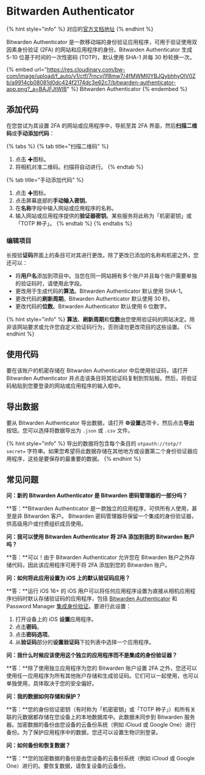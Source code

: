 # Bitwarden Authenticator

{% hint style="info" %}
对应的[官方文档地址](https://bitwarden.com/help/bitwarden-authenticator/)
{% endhint %}

Bitwarden Authenticator 是一款移动端的身份验证应用程序，可用于验证使用双因素身份验证 (2FA) 的网站和应用程序的身份。Bitwarden Authenticator 生成 5-10 位基于时间的一次性密码 (TOTP)，默认使用 SHA-1 并每 30 秒轮换一次。

{% embed url="https://res.cloudinary.com/bw-com/image/upload/f_auto/v1/ctf/7rncvj1f8mw7/4fMWMI0YBJQybhhyOlV0Zb/a9914cb08081d0dc424f2174dc3e62c7/bitwarden-authenticator-app.png?_a=BAJFJtWIB" %}
Bitwarden Authenticator
{% endembed %}

## 添加代码 <a href="#add-codes" id="add-codes"></a>

在您尝试为其设置 2FA 的网站或应用程序中，导航至其 2FA 界面，然后**扫描二维码**或**手动添加代码**：

{% tabs %}
{% tab title="扫描二维码" %}
1. 点击 ✚图标。
2. 将相机对准二维码。扫描将自动进行。
{% endtab %}

{% tab title="手动添加代码" %}
1. 点击 ✚图标。
2. 点击屏幕底部的**手动输入密钥**。
3. 在**名称**字段中输入网站或应用程序的名称。
4. 输入网站或应用程序提供的**验证器密钥**。某些服务将此称为「机密密钥」或「TOTP 种子」。
{% endtab %}
{% endtabs %}

### 编辑项目 <a href="#edit-an-item" id="edit-an-item"></a>

长按验**证码**界面上的条目可对其进行更改。除了更改已添加的名称和机密之外，您还可以：

* 将**用户名**添加到项目中。当您在同一网站拥有多个账户并且每个账户需要单独的验证码时，请使用此字段。
* 更改用于生成代码的**算法**。Bitwarden Authenticator 默认使用 SHA-1。
* 更改代码的**刷新周期**。Bitwarden Authenticator 默认使用 30 秒。
* 更改代码的**位数**。Bitwarden Authenticator 默认使用 6 位数字。

{% hint style="info" %}
**算法**、**刷新周期**和**位数**由您使用验证码的网站决定。除非该网站要求或允许您自定义验证码行为，否则请勿更改项目的这些设置。
{% endhint %}

## 使用代码 <a href="#use-codes" id="use-codes"></a>

要在该账户的机密存储在 Bitwarden Authenticator 中后使用验证码，请打开 Bitwarden Authenticator 并点击该条目将其验证码复制到剪贴板。然后，将验证码粘贴到您要登录的网站或应用程序的输入框中。

## 导出数据 <a href="#export-data" id="export-data"></a>

要从 Bitwarden Authenticator 导出数据，请打开 **⚙️设置**选项卡，然后点击**导出**按钮。您可以选择将数据导出为 `.json` 或 `.csv` 文件。

{% hint style="info" %}
导出的数据将包含每个条目的 `otpauth://totp/?secret=` 字符串。如果您希望将此数据存储在其他地方或设置第二个身份验证器应用程序，这些是要保存的最重要的数据。
{% endhint %}

## 常见问题 <a href="#faqs" id="faqs"></a>

**问：新的 Bitwarden Authenticator 是 Bitwarden 密码管理器的一部分吗？**

**答：**Bitwarden Authenticator 是一款独立的应用程序，可供所有人使用，甚至是非 Bitwarden 客户。 Bitwarden 密码管理器将保留一个集成的身份验证器，供高级用户或付费组织成员使用。

**问：我可以使用 Bitwarden Authenticator 将 2FA 添加到我的 Bitwarden 账户吗？**

**答：**可以！由于 Bitwarden Authenticator 允许您在 Bitwarden 账户之外存储代码，因此该应用程序可用于将 2FA 添加到您的 Bitwarden 账户。

**问：如何将此应用设置为 iOS 上的默认验证码应用？**

**答：**运行 iOS 16+ 的 iOS 用户可以将任何应用程序设置为直接从相机应用程序扫码时默认存储验证码的应用程序，包括 [Bitwarden Authenticator](bitwarden-authenticator.md) 和 Password Manager [集成身份验证](../your-vault/totp.md)。要进行此设置：

1. 打开设备上的 iOS **设置**应用程序。
2. 点击**密码**。
3. 点击**密码选项**。
4. 从**验证码**部分的**设置验证码**下拉列表中选择一个应用程序。

**问：我什么时候应该使用这个独立的应用程序而不是集成的身份验证器？**

**答：**除了使用独立应用程序为您的 Bitwarden 账户设置 2FA 之外，您还可以使用任一应用程序为所有其他账户存储和生成验证码。它们可以一起使用，也可以单独使用，具体取决于您的安全偏好。

**问：我的数据如何存储和保护？**

**答：**您的身份验证密钥（有时称为「机密密钥」或「TOTP 种子」）和所有关联的元数据都存储在您设备上的本地数据库中。此数据未同步到 Bitwarden 服务器。加密数据的备份由您设备的云备份系统（例如 iCloud 或 Google One）进行备份。为了保护应用程序中的数据，您还可以设置生物识别登录。

**问：如何备份和恢复数据？**

**答：**您的加密数据的备份是由您设备的云备份系统（例如 iCloud 或 Google One）进行的。要恢复数据，请恢复设备的云备份。
